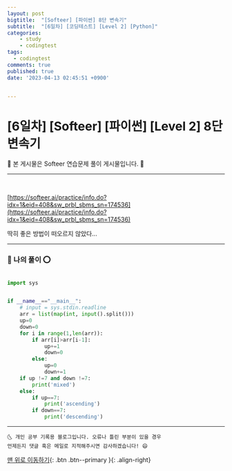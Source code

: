 ```yaml
---
layout: post
bigtitle:  "[Softeer] [파이썬] 8단 변속기"
subtitle:  "[6일차] [코딩테스트] [Level 2] [Python]"
categories:
    - study
    - codingtest
tags:
  - codingtest
comments: true
published: true
date: '2023-04-13 02:45:51 +0900'


---
```



# [6일차] [Softeer] [파이썬] [Level 2] 8단 변속기

🎀 본 게시물은 Softeer 연습문제 풀이 게시물입니다. 🎀 

---
<br>

[https://softeer.ai/practice/info.do?idx=1&eid=408&sw_prbl_sbms_sn=174536](https://softeer.ai/practice/info.do?idx=1&eid=408&sw_prbl_sbms_sn=174536)


딱히 좋은 방법이 떠오르지 않았다...

---

### 🚀 나의 풀이 ⭕

```python

import sys 


if __name__=="__main__":
    # input = sys.stdin.readline
    arr = list(map(int, input().split()))
    up=0
    down=0 
    for i in range(1,len(arr)):
        if arr[i]>arr[i-1]:
            up+=1
            down=0
        else:
            up=0
            down+=1
    if up !=7 and down !=7:
        print('mixed')
    else:
        if up==7:
            print('ascending')
        if down==7:
            print('descending')

```


***
    🌜 개인 공부 기록용 블로그입니다. 오류나 틀린 부분이 있을 경우 
    언제든지 댓글 혹은 메일로 지적해주시면 감사하겠습니다! 😄

[맨 위로 이동하기](#){: .btn .btn--primary }{: .align-right}